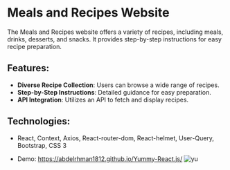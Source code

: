 # Meals and Recipes Website
The Meals and Recipes website offers a variety of recipes, including meals, drinks, desserts, and snacks. It provides step-by-step instructions for easy recipe preparation.

## Features:
- **Diverse Recipe Collection**: Users can browse a wide range of recipes.
- **Step-by-Step Instructions**: Detailed guidance for easy preparation.
- **API Integration**: Utilizes an API to fetch and display recipes.

## Technologies:
- React, Context, Axios, React-router-dom, React-helmet, User-Query, Bootstrap, CSS 3

- Demo: https://abdelrhman1812.github.io/Yummy-React.js/
![yu](https://github.com/abdelrhman1812/Yummy-React.js/assets/133179089/f6d50cd1-9a0b-4cda-89b4-8349e3a28eab)
